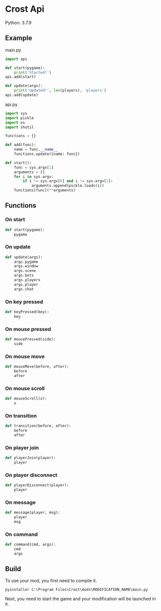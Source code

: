 # Crost Api
Python: 3.7.9
## Example
main.py
``` python
import api

def start(pygame):
    print('Started!')
api.add(start)

def update(args):
    print('Updated!', len(players), 'players')
api.add(update)
```
api.py
``` python
import sys
import pickle
import os
import shutil

functions = {}

def add(func):
    name = func.__name__
    functions.update({name: func})

def start():
    func = sys.argv[1]
    arguments = []
    for i in sys.argv:
        if i != sys.argv[0] and i != sys.argv[1]:
            arguments.append(pickle.loads(i))
    functions[func](**arguments)
```
## Functions
### On start
``` python
def start(pygame):
    pygame
```
### On update
``` python
def update(args):
    args.pygame
    args.window
    args.scene
    args.bots
    args.players
    args.player
    args.chat
```
### On key pressed
``` python
def keyPressed(key):
    key
```
### On mouse pressed
``` python
def mousePressed(side):
    side
```
### On mouse move
``` python
def mouseMove(before, after):
    before
    after
```
### On mouse scroll
``` python
def mouseScroll(x):
    x
```
### On transition
``` python
def transition(before, after):
    before
    after
```
### On player join
``` python
def playerJoin(player):
    player
```
### On player disconnect
``` python
def playerDisconnect(player):
    player
```
### On message
``` python
def message(player, msg):
    player
    msg
```
### On command
``` python
def command(cmd, args):
    cmd
    args
```
## Build
To use your mod, you first need to compile it.
```
pyinstaller C:\Program Files\Crost\mods\MODIFICATION_NAME\main.py
```
Next, you need to start the game and your modification will be launched in it.
